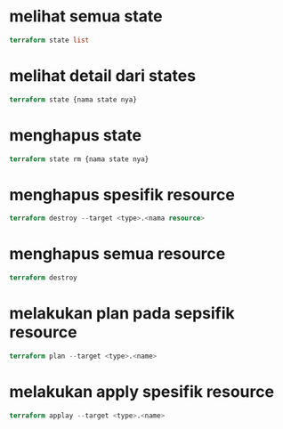 # melihat semua state
``` tf
terraform state list
```

# melihat detail dari states
``` tf
terraform state {nama state nya}
```

# menghapus state
``` tf
terraform state rm {nama state nya}
```


# menghapus spesifik resource
``` tf
terraform destroy --target <type>.<nama resource>
```

# menghapus semua resource
``` tf
terraform destroy
```

# melakukan plan pada sepsifik resource
``` tf
terraform plan --target <type>.<name>
```

# melakukan apply spesifik resource
```tf
terraform applay --target <type>.<name>
```